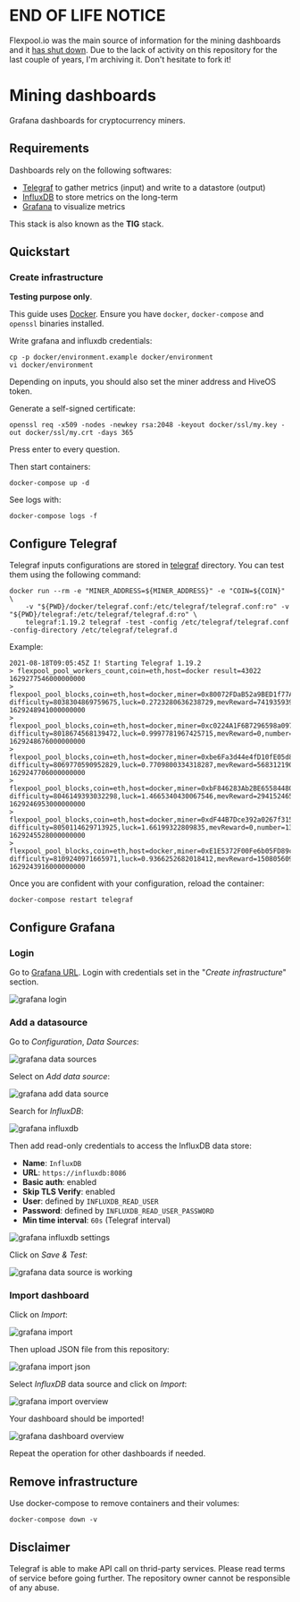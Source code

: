 # END OF LIFE NOTICE

Flexpool.io was the main source of information for the mining dashboards and it
[has shut
down](https://www.reddit.com/r/Flexpool/comments/16q72ul/action_required_flexpoolio_shutdown_notice_nov_1/).
Due to the lack of activity on this repository for the last couple of years,
I'm archiving it. Don't hesitate to fork it!

# Mining dashboards

Grafana dashboards for cryptocurrency miners.

## Requirements

Dashboards rely on the following softwares:
 - [Telegraf](https://github.com/influxdata/telegraf) to gather metrics (input) and write to a datastore (output)
 - [InfluxDB](https://github.com/influxdata/influxdb) to store metrics on the long-term
 - [Grafana](https://github.com/grafana/grafana) to visualize metrics

This stack is also known as the **TIG** stack.

## Quickstart

### Create infrastructure

**Testing purpose only**.

This guide uses [Docker](https://www.docker.com/). Ensure you have `docker`, `docker-compose` and `openssl` binaries
installed.

Write grafana and influxdb credentials:

```
cp -p docker/environment.example docker/environment
vi docker/environment
```

Depending on inputs, you should also set the miner address and HiveOS token.

Generate a self-signed certificate:

```
openssl req -x509 -nodes -newkey rsa:2048 -keyout docker/ssl/my.key -out docker/ssl/my.crt -days 365
```

Press enter to every question.

Then start containers:

```
docker-compose up -d
```

See logs with:

```
docker-compose logs -f
```

## Configure Telegraf

Telegraf inputs configurations are stored in [telegraf](telegraf) directory. You can test them using the following
command:

```
docker run --rm -e "MINER_ADDRESS=${MINER_ADDRESS}" -e "COIN=${COIN}" \
    -v "${PWD}/docker/telegraf.conf:/etc/telegraf/telegraf.conf:ro" -v "${PWD}/telegraf:/etc/telegraf/telegraf.d:ro" \
    telegraf:1.19.2 telegraf -test -config /etc/telegraf/telegraf.conf -config-directory /etc/telegraf/telegraf.d
```

Example:

```
2021-08-18T09:05:45Z I! Starting Telegraf 1.19.2
> flexpool_pool_workers_count,coin=eth,host=docker result=43022 1629277546000000000
> flexpool_pool_blocks,coin=eth,host=docker,miner=0x80072FDaB52a9BED1f77A4f47CE8590eCF2d69Dd difficulty=8038304869759675,luck=0.2723280636238729,mevReward=74193593913914900,number=13046195,reward=2244945505143161600,roundTime=266,staticBlockReward=2000000000000000000,txFeeReward=170751911229246620 1629248941000000000
> flexpool_pool_blocks,coin=eth,host=docker,miner=0xc0224A1F6B7296598a09746b4106612562248F02 difficulty=8018674568139472,luck=0.9997781967425715,mevReward=0,number=13046171,reward=2093729787481399800,roundTime=969,staticBlockReward=2000000000000000000,txFeeReward=93729787481399740 1629248676000000000
> flexpool_pool_blocks,coin=eth,host=docker,miner=0xbe6Fa3d44e4fD10fE05d8e90fD820d1f16EEd9e2 difficulty=8069770590952829,luck=0.7709800334318287,mevReward=56831219018865630,number=13046106,reward=2162018055750582000,roundTime=753,staticBlockReward=2000000000000000000,txFeeReward=105186836731716500 1629247706000000000
> flexpool_pool_blocks,coin=eth,host=docker,miner=0xbF846283Ab2BE655844807FB9DbA086AF202a4d2 difficulty=8046149393032298,luck=1.4665340430067546,mevReward=29415246569886180,number=13046045,reward=2072298444980926500,roundTime=1425,staticBlockReward=2000000000000000000,txFeeReward=42883198411040420 1629246953000000000
> flexpool_pool_blocks,coin=eth,host=docker,miner=0xdF44B7Dce392a0267f315c2c7711200c9620981C difficulty=8050114629713925,luck=1.66199322809835,mevReward=0,number=13045942,reward=2141479945370403800,roundTime=1612,staticBlockReward=2000000000000000000,txFeeReward=141479945370403760 1629245528000000000
> flexpool_pool_blocks,coin=eth,host=docker,miner=0xE1E5372F00Fe6b05FD89c8110D4a29b29B916a7d difficulty=8109240971665971,luck=0.9366252682018412,mevReward=15080560933545792,number=13045830,reward=2088916235271470600,roundTime=918,staticBlockReward=2000000000000000000,txFeeReward=73835674337924700 1629243916000000000
```

Once you are confident with your configuration, reload the container:

```
docker-compose restart telegraf
```

## Configure Grafana

### Login

Go to [Grafana URL](http://localhost:3000/). Login with credentials set in the "*Create infrastructure*" section.

![grafana login](images/grafana-001.png)

### Add a datasource

Go to *Configuration*, *Data Sources*:

![grafana data sources](images/grafana-002.png)

Select on *Add data source*:

![grafana add data source](images/grafana-003.png)

Search for *InfluxDB*:

![grafana influxdb](images/grafana-004.png)

Then add read-only credentials to access the InfluxDB data store:
- **Name**: `InfluxDB`
- **URL**: `https://influxdb:8086`
- **Basic auth**: enabled
- **Skip TLS Verify**: enabled
- **User**: defined by `INFLUXDB_READ_USER`
- **Password**: defined by `INFLUXDB_READ_USER_PASSWORD`
- **Min time interval**: `60s` (Telegraf interval)

![grafana influxdb settings](images/grafana-005.png)

Click on *Save & Test*:

![grafana data source is working](images/grafana-006.png)

### Import dashboard

Click on *Import*:

![grafana import](images/grafana-007.png)

Then upload JSON file from this repository:

![grafana import json](images/grafana-008.png)

Select *InfluxDB* data source and click on *Import*:

![grafana import overview](images/grafana-009.png)

Your dashboard should be imported!

![grafana dashboard overview](images/grafana-010.png)

Repeat the operation for other dashboards if needed.

## Remove infrastructure

Use docker-compose to remove containers and their volumes:

```
docker-compose down -v
```

## Disclaimer

Telegraf is able to make API call on thrid-party services. Please read terms of service before going further. The
repository owner cannot be responsible of any abuse.

